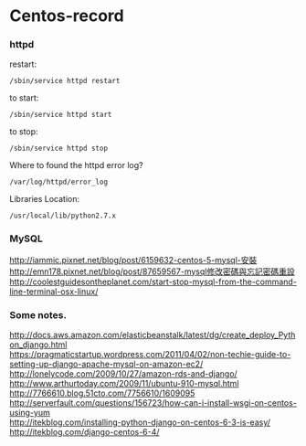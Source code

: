 # Centos-record
### httpd 
restart:

    /sbin/service httpd restart

to start:

    /sbin/service httpd start

to stop:

    /sbin/service httpd stop

Where to found the httpd error log?

    /var/log/httpd/error_log

Libraries Location:

    /usr/local/lib/python2.7.x

### MySQL
http://iammic.pixnet.net/blog/post/6159632-centos-5-mysql-安裝  
http://emn178.pixnet.net/blog/post/87659567-mysql修改密碼與忘記密碼重設  
http://coolestguidesontheplanet.com/start-stop-mysql-from-the-command-line-terminal-osx-linux/  

### Some notes.
http://docs.aws.amazon.com/elasticbeanstalk/latest/dg/create_deploy_Python_django.html  
https://pragmaticstartup.wordpress.com/2011/04/02/non-techie-guide-to-setting-up-django-apache-mysql-on-amazon-ec2/  
http://lonelycode.com/2009/10/27/amazon-rds-and-django/  
http://www.arthurtoday.com/2009/11/ubuntu-910-mysql.html  
http://7766610.blog.51cto.com/7756610/1609095  
http://serverfault.com/questions/156723/how-can-i-install-wsgi-on-centos-using-yum  
http://itekblog.com/installing-python-django-on-centos-6-3-is-easy/  
http://itekblog.com/django-centos-6-4/  
